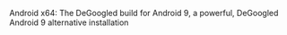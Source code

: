 Android x64: The DeGoogled build for Android 9, a powerful, DeGoogled Android 9 alternative installation
